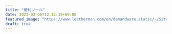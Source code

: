 ```yaml
---
title: "便利ツール"
date: 2023-03-06T12:12:19+09:00
featured_image: "https://www.leatherman.com/on/demandware.static/-/Sites-lm-usa/default/dw549828af/free-collection.jpg"
draft: true
---
```

